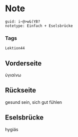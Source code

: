 # Note
```
guid: i~@>w&(YB?
notetype: Einfach + Eselsbrücke
```

### Tags
```
Lektion44
```

## Vorderseite
ὑγιαίνω

## Rückseite
gesund sein, sich gut fühlen

## Eselsbrücke
hygiäs
